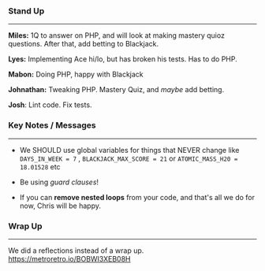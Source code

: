 ### Stand Up
___
__Miles:__ 1Q to answer on PHP, and will look at making mastery quioz questions. After that, add betting to Blackjack.

__Lyes:__ Implementing Ace hi/lo, but has broken his tests. Has to do PHP.

__Mabon:__ Doing PHP, happy with Blackjack

__Johnathan:__ Tweaking PHP. Mastery Quiz, and _maybe_ add betting.

__Josh__: Lint code. Fix tests.


### Key Notes / Messages
___
- We SHOULD use global variables for things that NEVER change like `DAYS_IN_WEEK = 7` , `BLACKJACK_MAX_SCORE = 21` or `ATOMIC_MASS_H20 = 18.01528` etc

- Be using _guard clauses_!

- If you can __remove nested loops__ from your code, and that's all we do for now, Chris will be happy. 


### Wrap Up
___
We did a reflections instead of a wrap up.
https://metroretro.io/BOBWI3XEB08H
